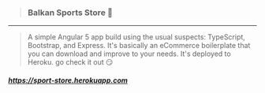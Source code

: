 > ### Balkan Sports Store  :basketball:
***
> A simple Angular 5 app build using the usual suspects: TypeScript, Bootstrap, and Express.
> It's basically an eCommerce boilerplate that you can download and improve to your needs.
> It's deployed to Heroku. go check it out 😏  
##### https://sport-store.herokuapp.com
